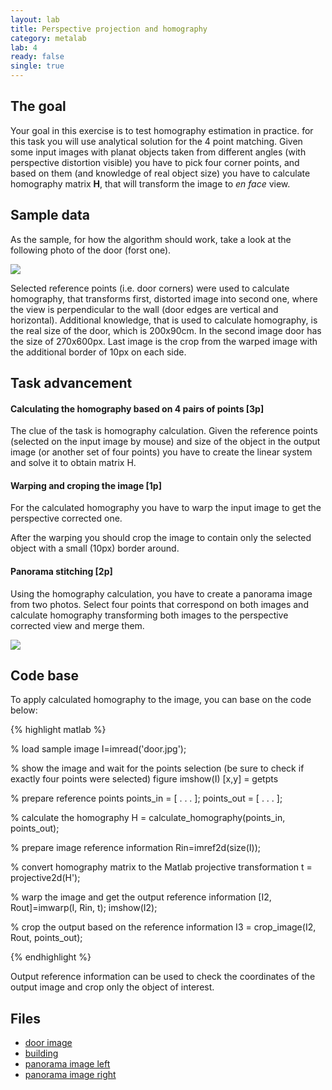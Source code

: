 ```yaml
---
layout: lab
title: Perspective projection and homography
category: metalab
lab: 4
ready: false
single: true
---
```


## The goal

Your goal in this exercise is to test homography estimation in practice.
for this task you will use analytical solution for the 4 point matching.
Given some input images with planat objects taken from different angles
(with perspective distortion visible) you have to pick four corner points,
and based on them (and knowledge of real object size) you have to calculate
homography matrix **H**, that will transform the image to *en face* view.

## Sample data

As the sample, for how the algorithm should work, take a look at the following
photo of the door (forst one).

![]({{site.baseurl}}/public/l4/door_out.jpg)

Selected reference points (i.e. door corners) were used to calculate homography,
that transforms first, distorted image into second one, where the view is 
perpendicular to the wall (door edges are vertical and horizontal). Additional
knowledge, that is used to calculate homography, is the real size of the door,
which is 200x90cm. In the second image door has the size of 270x600px.
Last image is the crop from the warped image with the additional border 
of 10px on each side.

## Task advancement

#### Calculating the homography based on 4 pairs of points [3p]

The clue of the task is homography calculation. Given the reference 
points (selected on the input image by mouse) and size of the object in the
output image (or another set of four points) you have to create the
linear system and solve it to obtain matrix H.

#### Warping and croping the image [1p]

For the calculated homography you have to warp the input image to get the 
perspective corrected one.

After the warping you should crop the image to contain only the selected 
object with a small (10px) border around.

#### Panorama stitching [2p]

Using the homography calculation, you have to create a panorama image
from two photos. Select four points that correspond on both images and
calculate homography transforming both images to the perspective corrected
view and merge them.

![]({{site.baseurl}}/public/l4/castle.jpg)

## Code base

To apply calculated homography to the image, you can base on the code below:

{% highlight matlab %}

% load sample image
I=imread('door.jpg');

% show the image and wait for the points selection (be sure to check if exactly four points were selected)
figure
imshow(I)
[x,y] = getpts

% prepare reference points
points_in = [ . . . ];
points_out = [ . . . ];

% calculate the homography
H = calculate_homography(points_in, points_out);

% prepare image reference information
Rin=imref2d(size(I));

% convert homography matrix to the Matlab projective transformation
t = projective2d(H');

% warp the image and get the output reference information
[I2, Rout]=imwarp(I, Rin, t);
imshow(I2);

% crop the output based on the reference information
I3 = crop_image(I2, Rout, points_out);

{% endhighlight %}

Output reference information can be used to check the coordinates of
the output image and crop only the object of interest.

## Files

* [door image]({{site.baseurl}}/public/l4/door.jpg)
* [building]({{site.baseurl}}/public/l4/ravenna.jpg)
* [panorama image left](http://hugin.sourceforge.net/tutorials/two-photos/974-1.jpg)
* [panorama image right](http://hugin.sourceforge.net/tutorials/two-photos/975-1.jpg)
